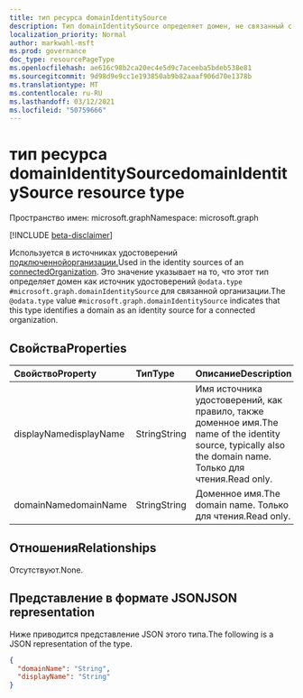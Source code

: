 ```yaml
---
title: тип ресурса domainIdentitySource
description: Тип domainIdentitySource определяет домен, не связанный с клиентом, в качестве источника удостоверений для связанной организации.
localization_priority: Normal
author: markwahl-msft
ms.prod: governance
doc_type: resourcePageType
ms.openlocfilehash: ae616c98b2ca20ec4e5d9c7aceeba5bdeb538e81
ms.sourcegitcommit: 9d98d9e9cc1e193850ab9b82aaaf906d70e1378b
ms.translationtype: MT
ms.contentlocale: ru-RU
ms.lasthandoff: 03/12/2021
ms.locfileid: "50759666"
---
```

# <a name="domainidentitysource-resource-type"></a><span data-ttu-id="e1547-103">тип ресурса domainIdentitySource</span><span class="sxs-lookup"><span data-stu-id="e1547-103">domainIdentitySource resource type</span></span>

<span data-ttu-id="e1547-104">Пространство имен: microsoft.graph</span><span class="sxs-lookup"><span data-stu-id="e1547-104">Namespace: microsoft.graph</span></span>

[!INCLUDE [beta-disclaimer](../../includes/beta-disclaimer.md)]

<span data-ttu-id="e1547-105">Используется в источниках удостоверений [подключеннойорганизации.](connectedOrganization.md)</span><span class="sxs-lookup"><span data-stu-id="e1547-105">Used in the identity sources of an [connectedOrganization](connectedOrganization.md).</span></span> <span data-ttu-id="e1547-106">Это значение указывает на то, что этот тип определяет домен как источник удостоверений `@odata.type` `#microsoft.graph.domainIdentitySource` для связанной организации.</span><span class="sxs-lookup"><span data-stu-id="e1547-106">The `@odata.type` value `#microsoft.graph.domainIdentitySource` indicates that this type identifies a domain as an identity source for a connected organization.</span></span>

## <a name="properties"></a><span data-ttu-id="e1547-107">Свойства</span><span class="sxs-lookup"><span data-stu-id="e1547-107">Properties</span></span>

| <span data-ttu-id="e1547-108">Свойство</span><span class="sxs-lookup"><span data-stu-id="e1547-108">Property</span></span>                     | <span data-ttu-id="e1547-109">Тип</span><span class="sxs-lookup"><span data-stu-id="e1547-109">Type</span></span>                      | <span data-ttu-id="e1547-110">Описание</span><span class="sxs-lookup"><span data-stu-id="e1547-110">Description</span></span> |
| :--------------------------- | :------------------------ | :---------- |
| <span data-ttu-id="e1547-111">displayName</span><span class="sxs-lookup"><span data-stu-id="e1547-111">displayName</span></span> |<span data-ttu-id="e1547-112">String</span><span class="sxs-lookup"><span data-stu-id="e1547-112">String</span></span> | <span data-ttu-id="e1547-113">Имя источника удостоверений, как правило, также доменное имя.</span><span class="sxs-lookup"><span data-stu-id="e1547-113">The name of the identity source, typically also the domain name.</span></span> <span data-ttu-id="e1547-114">Только для чтения.</span><span class="sxs-lookup"><span data-stu-id="e1547-114">Read only.</span></span> |
| <span data-ttu-id="e1547-115">domainName</span><span class="sxs-lookup"><span data-stu-id="e1547-115">domainName</span></span> |<span data-ttu-id="e1547-116">String</span><span class="sxs-lookup"><span data-stu-id="e1547-116">String</span></span> | <span data-ttu-id="e1547-117">Доменное имя.</span><span class="sxs-lookup"><span data-stu-id="e1547-117">The domain name.</span></span> <span data-ttu-id="e1547-118">Только для чтения.</span><span class="sxs-lookup"><span data-stu-id="e1547-118">Read only.</span></span> |

## <a name="relationships"></a><span data-ttu-id="e1547-119">Отношения</span><span class="sxs-lookup"><span data-stu-id="e1547-119">Relationships</span></span>

<span data-ttu-id="e1547-120">Отсутствуют.</span><span class="sxs-lookup"><span data-stu-id="e1547-120">None.</span></span>

## <a name="json-representation"></a><span data-ttu-id="e1547-121">Представление в формате JSON</span><span class="sxs-lookup"><span data-stu-id="e1547-121">JSON representation</span></span>

<span data-ttu-id="e1547-122">Ниже приводится представление JSON этого типа.</span><span class="sxs-lookup"><span data-stu-id="e1547-122">The following is a JSON representation of the type.</span></span>

<!-- {
  "blockType": "resource",
  "optionalProperties": [

  ],
  "@odata.type": "microsoft.graph.domainIdentitySource",
  "baseType": "microsoft.graph.identitySource"
}-->

```json
{
  "domainName": "String",
  "displayName": "String"
}
```

<!-- uuid: 16cd6b66-4b1a-43a1-adaf-3a886856ed98
2019-02-04 14:57:30 UTC -->
<!-- {
  "type": "#page.annotation",
  "description": "domainIdentitySource resource type",
  "keywords": "",
  "section": "documentation",
  "tocPath": ""
}-->


